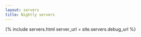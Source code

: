 ```yaml
---
layout: servers
title: Nightly servers
---
```


{% include servers.html server_url = site.servers.debug_url %}
